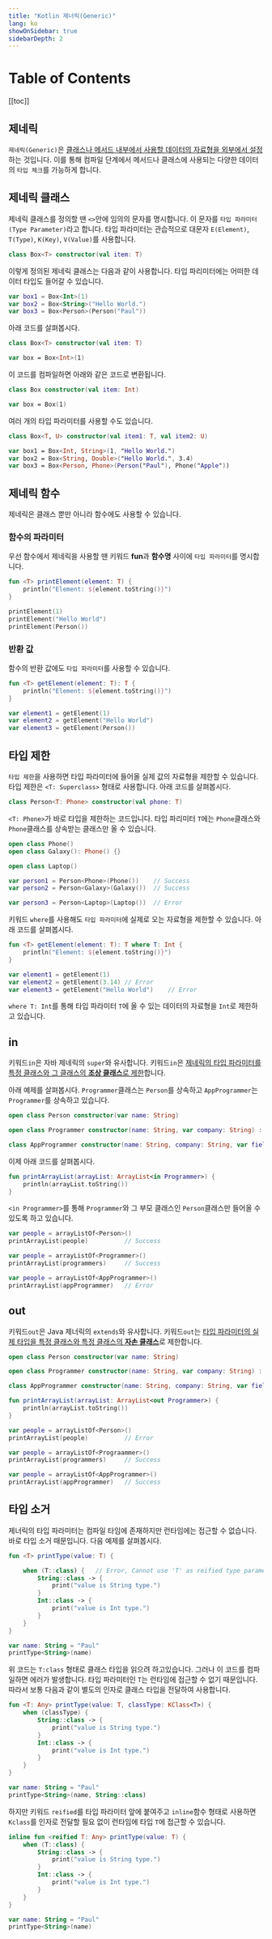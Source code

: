 ```yaml
---
title: "Kotlin 제너릭(Generic)"
lang: ko
showOnSidebar: true
sidebarDepth: 2
---
```


# Table of Contents
[[toc]]

## 제네릭
`제네릭(Generic)`은 <u>클래스나 메서드 내부에서 사용할 데이터의 자료형을 외부에서 설정</u>하는 것입니다. 이를 통해 컴파일 단계에서 메서드나 클래스에 사용되는 다양한 데이터의 `타입 체크`를 가능하게 합니다.

## 제네릭 클래스
제네릭 클래스를 정의할 땐 `<>`안에 임의의 문자를 명시합니다. 이 문자를 `타입 파라미터(Type Parameter)`라고 합니다. 타입 파라미터는 관습적으로 대문자 `E(Element)`, `T(Type)`, `K(Key)`, `V(Value)`를 사용합니다.
``` kotlin
class Box<T> constructor(val item: T) 
```
이렇게 정의된 제네릭 클래스는 다음과 같이 사용합니다. 타입 파리미터에는 어떠한 데이터 타입도 들어갈 수 있습니다. 
``` kotlin
var box1 = Box<Int>(1)
var box2 = Box<String>("Hello World.")
var box3 = Box<Person>(Person("Paul"))
```
아래 코드를 살펴봅시다. 
``` kotlin
class Box<T> constructor(val item: T)

var box = Box<Int>(1)
```
이 코드를 컴파일하면 아래와 같은 코드로 변환됩니다.
``` kotlin
class Box constructor(val item: Int)

var box = Box(1)
```
여러 개의 타입 파라미터를 사용할 수도 있습니다.
``` kotlin
class Box<T, U> constructor(val item1: T, val item2: U)

var box1 = Box<Int, String>(1, "Hello World.")
var box2 = Box<String, Double>("Hello World.", 3.4)
var box3 = Box<Person, Phone>(Person("Paul"), Phone("Apple"))
```


## 제네릭 함수
제네릭은 클래스 뿐만 아니라 함수에도 사용할 수 있습니다. 

### 함수의 파라미터
우선 함수에서 제네릭을 사용할 땐 키워드 **fun**과 **함수명** 사이에 `타입 파라미터`를 명시합니다.  
``` kotlin
fun <T> printElement(element: T) {
    println("Element: ${element.toString()}")
}
```
``` kotlin
printElement(1)
printElement("Hello World")
printElement(Person())
```
### 반환 값
함수의 반환 값에도 `타입 파라미터`를 사용할 수 있습니다.
``` kotlin
fun <T> getElement(element: T): T {
    println("Element: ${element.toString()}")
}
``` 
``` kotlin
var element1 = getElement(1)
var element2 = getElement("Hello World")
var element3 = getElement(Person())
```

## 타입 제한
`타입 제한`을 사용하면 타입 파라미터에 들어올 실제 값의 자료형을 제한할 수 있습니다. 타입 제한은 `<T: Superclass>` 형태로 사용합니다. 아래 코드를 살펴봅시다. 
``` kotlin
class Person<T: Phone> constructor(val phone: T)
```
`<T: Phone>`가 바로 타입을 제한하는 코드입니다. 타입 파리미터 `T`에는 `Phone`클래스와 `Phone`클래스를 상속받는 클래스만 올 수 있습니다.
``` kotlin
open class Phone()
open class Galaxy(): Phone() {}

open class Laptop()
```
``` kotlin
var person1 = Person<Phone>(Phone())    // Success
var person2 = Person<Galaxy>(Galaxy())  // Success

var person3 = Person<Laptop>(Laptop())  // Error
```

키워드 `where`를 사용해도 `타입 파라미터`에 실제로 오는 자료형을 제한할 수 있습니다. 아래 코드를 살펴봅시다.
``` kotlin
fun <T> getElement(element: T): T where T: Int {
    println("Element: ${element.toString()}")
}

var element1 = getElement(1)
var element2 = getElement(3.14) // Error
var element3 = getElement("Hello World")    // Error
```
`where T: Int`를 통해 타입 파라미터 `T`에 올 수 있는 데이터의 자료형을 `Int`로 제한하고 있습니다.

## in
키워드`in`은 자바 제네릭의 `super`와 유사합니다. 키워드`in`은 <u>제네릭의 타입 파라미터를 특정 클래스와 그 클래스의 **조상 클래스**로 제한</u>합니다.

아래 예제를 살펴봅시다. `Programmer`클래스는 `Person`를 상속하고 `AppProgrammer`는 `Programmer`를 상속하고 있습니다. 

``` kotlin
open class Person constructor(var name: String)

open class Programmer constructor(name: String, var company: String) : Person(name)

class AppProgrammer constructor(name: String, company: String, var field: String) : Programmer(name, company)
```
이제 아래 코드를 살펴봅시다.
``` kotlin
fun printArrayList(arrayList: ArrayList<in Programmer>) {
    println(arrayList.toString())
}
```
`<in Programmer>`를 통해 `Programmer`와 그 부모 클래스인 `Person`클래스만 들어올 수 있도록 하고 있습니다.
``` kotlin
var people = arrayListOf<Person>()
printArrayList(people)          // Success

var people = arrayListOf<Programmer>()
printArrayList(programmers)     // Success

var people = arrayListOf<AppProgrammer>()
printArrayList(appProgrammer)   // Error
``` 

## out
키워드`out`은 Java 제너릭의 `extends`와 유사합니다. 키워드`out`는 <u>타입 파라미터의 실제 타입을 특정 클래스와 특정 클래스의 **자손 클래스**</u>로 제한합니다.
``` kotlin
open class Person constructor(var name: String)

open class Programmer constructor(name: String, var company: String) : Person(name)

class AppProgrammer constructor(name: String, company: String, var field: String) : Programmer(name, company)

fun printArrayList(arrayList: ArrayList<out Programmer>) {
    println(arrayList.toString())
}
```
``` kotlin
var people = arrayListOf<Person>()
printArrayList(people)          // Error

var people = arrayListOf<Prograammer>()
printArrayList(programmers)     // Success

var people = arrayListOf<AppProgrammer>()
printArrayList(appProgrammer)   // Success
``` 


## 타입 소거
제너릭의 타입 파라미터는 컴파일 타임에 존재하지만 런타임에는 접근할 수 없습니다. 바로 타입 소거 때문입니다. 다음 예제를 살펴봅시다.
``` kotlin
fun <T> printType(value: T) {

    when (T::class) {   // Error, Cannot use 'T' as reified type parameter. Use a class instead.
        String::class -> {
            print("value is String type.")
        }
        Int::class -> {
            print("value is Int type.")
        }
    }
}

var name: String = "Paul"
printType<String>(name)
``` 
위 코드는 `T:class` 형태로 클래스 타입을 읽으려 하고있습니다. 그러나 이 코드를 컴파일하면 에러가 발생합니다. 타입 파라미터인 `T`는 런타임에 접근할 수 없기 때문입니다. 따라서 보통 다음과 같이 별도의 인자로 클래스 타입을 전달하여 사용합니다.
``` kotlin
fun <T: Any> printType(value: T, classType: KClass<T>) {
    when (classType) {
        String::class -> {
            print("value is String type.")
        }
        Int::class -> {
            print("value is Int type.")
        }
    }
}

var name: String = "Paul"
printType<String>(name, String::class)
```
하지만 키워드 `reified`를 타입 파라미터 앞에 붙여주고 `inline`함수 형태로 사용하면 `Kclass`를 인자로 전달할 필요 없이 런타임에 타입 `T`에 접근할 수 있습니다.
``` kotlin
inline fun <reified T: Any> printType(value: T) {
    when (T::class) {
        String::class -> {
            print("value is String type.")
        }
        Int::class -> {
            print("value is Int type.")
        }
    }
}

var name: String = "Paul"
printType<String>(name)
``` 